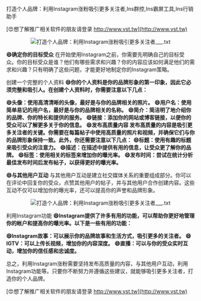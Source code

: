 打造个人品牌：利用Instagram涨粉吸引更多关注者,Ins群控,Ins霸屏工具,Ins行销助手

[😍想了解推广相关软件的朋友请登录 http://www.vst.tw](http://www.vst.tw)

 <center><img src="https://vst.tw/MP4/tuiguang/png/2.png" alt="打造个人品牌：利用Instagram涨粉吸引更多关注者___.txt"></center>

**😄确定你的目标受众**
在开始使用Instagram之前，你需要先明确自己的目标受众。你的目标受众是谁？他们有哪些需求和兴趣？你的内容应该如何满足他们的需求和兴趣？只有明确了这些问题，才能更好地制定你的Instagram策略。

创建一个完整的个人资料
**😄你的个人资料是你的品牌形象的第一印象，因此它必须完整和吸引人。在创建个人资料时，你需要注意以下几点：**

**😄头像：使用高清清晰的头像，最好是与你的品牌相关的照片。**
**😄用户名：使用简单易记的用户名，最好是与你的品牌相关的名称。**
**😄简介：简洁明了地介绍你的品牌、你的特长和提供的服务。**
**😄链接：添加你的网站或博客链接，以便你的受众可以了解更多关于你的信息。**
**😄发布高质量内容 发布高质量的内容是吸引更多关注者的关键。你需要在每篇帖子中使用高质量的照片和视频，并确保它们与你的品牌形象保持一致。此外，你还需要注意以下几点：**
**😄标题：使用有趣的标题来吸引受众的注意力。**
**😄描述：在描述中提供有用的信息，让受众更了解你的品牌。**
**😄标签：使用相关的标签来增加你的曝光率。**
**😄发布时间：尝试在统计分析最佳发布时间后发布帖子，以获得更好的曝光率。**

**😄与其他用户互动**
与其他用户互动是建立社交媒体关系的重要组成部分。你可以在评论中回复你的受众，点赞其他用户的帖子，并与其他用户合作创建内容。这些互动不仅可以增加你的曝光率，还可以提高你的声誉和品牌形象。

 <center><img src="https://vst.tw/MP4/tuiguang/png/6.png" alt="打造个人品牌：利用Instagram涨粉吸引更多关注者___.txt"></center>

利用Instagram功能
**😄Instagram提供了许多有用的功能，可以帮助你更好地管理你的帐户和提高你的曝光率。以下是一些有用的功能：**

**😄Instagram故事：可以展示你的品牌故事和生活方式，吸引更多的关注者。**
**😄IGTV：可以上传长视频，增加你的内容深度。**
**😄直播：可以与你的受众实时互动，增加你的信任感和忠诚度。**

总之，利用Instagram涨粉需要坚持发布高质量的内容，与其他用户互动，利用Instagram功能等。只要你不断努力并遵循这些建议，就能够吸引更多关注者，打造你的个人品牌。

[😍想了解推广相关软件的朋友请登录 http://www.vst.tw](http://www.vst.tw)



